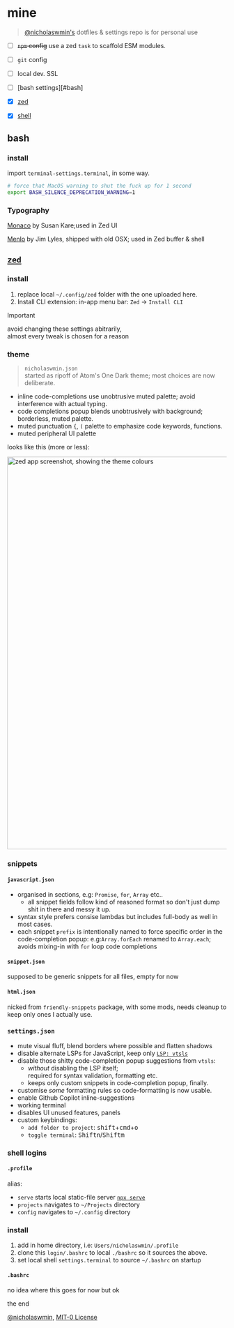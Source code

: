 # mine

> [@nicholaswmin's][nicholaswmin] dotfiles & settings
> repo is for personal use


- [ ] ~~`npm` config~~ use a zed `task` to scaffold ESM modules.
- [ ] `git` config
- [ ] local dev. SSL
- [ ] [bash settings][#bash]
- [x] [zed](#zed)
- [x] [shell](#shell-logins)


## bash

### install 

import `terminal-settings.terminal`, in some way.

```bash
# force that MacOS warning to shut the fuck up for 1 second
export BASH_SILENCE_DEPRECATION_WARNING=1
```

### Typography

[Monaco][monaco] by Susan Kare;used in Zed UI  

[Menlo][menlo] by Jim Lyles, shipped with old OSX; used in Zed buffer & shell


## [`zed`][zed]

### install 

1. replace local `~/.config/zed` folder with the one uploaded here.
2. Install CLI extension: in-app menu bar: `Zed` -> `Install CLI` 

> [!IMPORTANT]   
> avoid changing these settings abitrarily,   
> almost every tweak is chosen for a reason

### theme 

> `nicholaswmin.json`  
> started as ripoff of Atom's One Dark theme; most choices are now deliberate.

- inline code-completions use unobtrusive muted palette; avoid interference
  with actual typing.
- code completions popup blends unobtrusively with background; borderless, 
  muted palette.
- muted punctuation `{`, `(` palette to emphasize code keywords, functions.
- muted peripheral UI palette

looks like this (more or less):

<img width="900" alt="zed app screenshot, showing the theme colours" src="https://github.com/user-attachments/assets/273cc94f-52d8-4cfb-b973-4ff775c6f62c" />

### snippets

#### `javascript.json` 

- organised in sections, e.g: `Promise`, `for`, `Array` etc..
  - all snippet fields follow kind of reasoned format so don't just 
    dump shit in there and messy it up.
- syntax style prefers consise lambdas but includes full-body as well
  in most cases.
- each snippet `prefix` is intentionally named to force specific order
  in the code-completion popup:
  e.g:`Array.forEach` renamed to `Array.each`; avoids mixing-in with `for` 
  loop code completions
      
#### `snippet.json`

supposed to be generic snippets for all files, empty for now

#### `html.json`

nicked from `friendly-snippets` package, with some mods, needs cleanup to 
keep only ones I actually use.

### `settings.json`

- mute visual fluff, blend borders where possible and flatten shadows
- disable alternate LSPs for JavaScript, keep only [`LSP: vtsls`][vtsls]
- disable those shitty code-completion popup suggestions from `vtsls`:
  - *without* disabling the LSP itself;   
    required for syntax validation, formatting etc.
  - keeps only custom snippets in code-completion popup, finally.
- customise *some* formatting rules so code-formatting is now usable.
- enable Github Copilot inline-suggestions
- working terminal
- disables UI unused features, panels
- custom keybindings:
  - `add folder to project`: <kbd>shift</kbd>+<kbd>cmd</kbd>+<kbd>o</kbd>
  - `toggle terminal`: <kbd>Shift</kbd><kbd>n</kbd>/<kbd>Shift</kbd><kbd>m</kbd>

### shell logins

#### `.profile`

alias:

- `serve` starts local static-file server [`npx serve`][serve]
- `projects` navigates to `~/Projects` directory
- `config` navigates to `~/.config` directory

### install 

1. add in home directory, i.e: `Users/nicholaswmin/.profile`
2. clone this `login/.bashrc`  to local `./bashrc` so it sources the above.
3. set local shell `settings.terminal` to source `~/.bashrc` on startup

#### `.bashrc`

no idea where this goes for now but ok

the end

[@nicholaswmin][nicholaswmin], [MIT-0 License][mit-zero]


[zed]: https://zed.dev/
[mit-zero]: https://spdx.org/licenses/MIT-0.html
[nicholaswmin]: https://github.com/nicholaswmin
[serve]: https://www.npmjs.com/package/serve
[monaco]: https://en.wikipedia.org/wiki/Monaco_(typeface)
[menlo]: https://en.wikipedia.org/wiki/Menlo_(typeface)
[vtsls]: https://github.com/yioneko/vtsls/blob/main/packages/service/configuration.schema.json
